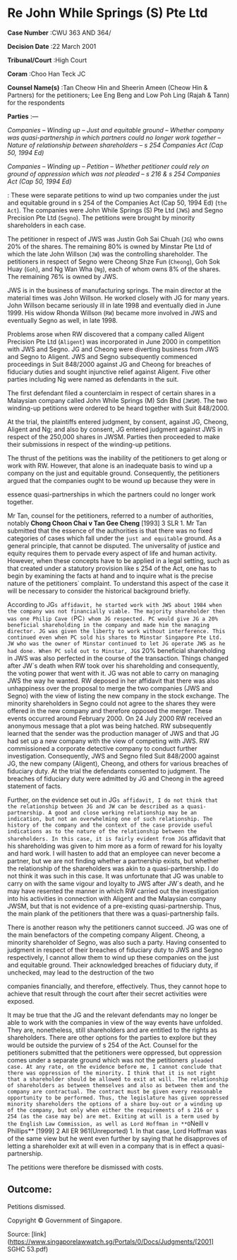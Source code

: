 # Re John While Springs (S) Pte Ltd 



**Case Number** :CWU 363 AND 364/ 

**Decision Date** :22 March 2001 

**Tribunal/Court** :High Court 

**Coram** :Choo Han Teck JC 

**Counsel Name(s)** :Tan Cheow Hin and Sheerin Ameen (Cheow Hin & Partners) for the petitioners; Lee Eng Beng and Low Poh Ling (Rajah & Tann) for the respondents 

**Parties** :— 

_Companies_ – _Winding up_ – _Just and equitable ground_ – _Whether company was quasi-partnership in which partners could no longer work together_ – _Nature of relationship between shareholders_ – _s 254 Companies Act (Cap 50, 1994 Ed)_ 

_Companies_ – _Winding up_ – _Petition_ – _Whether petitioner could rely on ground of oppression which was not pleaded_ – _s 216 & s 254 Companies Act (Cap 50, 1994 Ed)_ 

: These were separate petitions to wind up two companies under the just and equitable ground in s 254 of the Companies Act (Cap 50, 1994 Ed) (`the Act`). The companies were John While Springs (S) Pte Ltd (`JWS`) and Segno Precision Pte Ltd (`Segno`). The petitions were brought by minority shareholders in each case. 

The petitioner in respect of JWS was Justin Goh Sai Chuah (`JG`) who owns 20% of the shares. The remaining 80% is owned by Minstar Pte Ltd of which the late John Willson (`JW`) was the controlling shareholder. The petitioners in respect of Segno were Cheong Shze Fun (`Cheong`), Goh Sok Huay (`Goh`), and Ng Wan Wha (`Ng`), each of whom owns 8% of the shares. The remaining 76% is owned by JWS. 

JWS is in the business of manufacturing springs. The main director at the material times was John Willson. He worked closely with JG for many years. John Willson became seriously ill in late 1998 and eventually died in June 1999. His widow Rhonda Willson (`RW`) became more involved in JWS and eventually Segno as well, in late 1998. 

Problems arose when RW discovered that a company called Aligent Precision Pte Ltd (`Aligent`) was incorporated in June 2000 in competition with JWS and Segno. JG and Cheong were diverting business from JWS and Segno to Aligent. JWS and Segno subsequently commenced proceedings in Suit 848/2000 against JG and Cheong for breaches of fiduciary duties and sought injunctive relief against Aligent. Five other parties including Ng were named as defendants in the suit. 

The first defendant filed a counterclaim in respect of certain shares in a Malaysian company called John While Springs (M) Sdn Bhd (`JWSM`). The two winding-up petitions were ordered to be heard together with Suit 848/2000. 

At the trial, the plaintiffs entered judgment, by consent, against JG, Cheong, Aligent and Ng; and also by consent, JG entered judgment against JWS in respect of the 250,000 shares in JWSM. Parties then proceeded to make their submissions in respect of the winding-up petitions. 

The thrust of the petitions was the inability of the petitioners to get along or work with RW. However, that alone is an inadequate basis to wind up a company on the just and equitable ground. Consequently, the petitioners argued that the companies ought to be wound up because they were in 


essence quasi-partnerships in which the partners could no longer work together. 

Mr Tan, counsel for the petitioners, referred to a number of authorities, notably **Chong Choon Chai v Tan Gee Cheng** <span class="citation">[1993] 3 SLR 1</span>. Mr Tan submitted that the essence of the authorities is that there was no fixed categories of cases which fall under the `just and equitable` ground. As a general principle, that cannot be disputed. The universality of justice and equity requires them to pervade every aspect of life and human activity. However, when these concepts have to be applied in a legal setting, such as that created under a statutory provision like s 254 of the Act, one has to begin by examining the facts at hand and to inquire what is the precise nature of the petitioners` complaint. To understand this aspect of the case it will be necessary to consider the historical background briefly. 

According to JG`s affidavit, he started work with JWS about 1984 when the company was not financially viable. The majority shareholder then was one Philip Cave (`PC`) whom JG respected. PC would give JG a 20% beneficial shareholding in the company and made him the managing director. JG was given the liberty to work without interference. This continued even when PC sold his shares to Minstar Singapore Pte Ltd. JW who was the owner of Minstar continued to let JG operate JWS as he had done. When PC sold out to Minstar, JG`s 20% beneficial shareholding in JWS was also perfected in the course of the transaction. Things changed after JW`s death when RW took over his shareholding and consequently, the voting power that went with it. JG was not able to carry on managing JWS the way he wanted. RW deposed in her affidavit that there was also unhappiness over the proposal to merge the two companies (JWS and Segno) with the view of listing the new company in the stock exchange. The minority shareholders in Segno could not agree to the shares they were offered in the new company and therefore opposed the merger. These events occurred around February 2000. On 24 July 2000 RW received an anonymous message that a plot was being hatched. RW subsequently learned that the sender was the production manager of JWS and that JG had set up a new company with the view of competing with JWS. RW commissioned a corporate detective company to conduct further investigation. Consequently, JWS and Segno filed Suit 848/2000 against JG, the new company (Aligent), Cheong, and others for various breaches of fiduciary duty. At the trial the defendants consented to judgment. The breaches of fiduciary duty were admitted by JG and Cheong in the agreed statement of facts. 

Further, on the evidence set out in JG`s affidavit, I do not think that the relationship between JG and JW can be described as a quasi-partnership. A good and close working relationship may be an indication, but not an overwhelming one of such relationship. The history of the company and the context of the case provide useful indications as to the nature of the relationship between the shareholders. In this case, it is fairly evident from JG`s affidavit that his shareholding was given to him more as a form of reward for his loyalty and hard work. I will hasten to add that an employee can never become a partner, but we are not finding whether a partnership exists, but whether the relationship of the shareholders was akin to a quasi-partnership. I do not think it was such in this case. It was unfortunate that JG was unable to carry on with the same vigour and loyalty to JWS after JW`s death, and he may have resented the manner in which RW carried out the investigation into his activities in connection with Aligent and the Malaysian company JWSM, but that is not evidence of a pre-existing quasi-partnership. Thus, the main plank of the petitioners that there was a quasi-partnership fails. 

There is another reason why the petitioners cannot succeed. JG was one of the main benefactors of the competing company Aligent. Cheong, a minority shareholder of Segno, was also such a party. Having consented to judgment in respect of their breaches of fiduciary duty to JWS and Segno respectively, I cannot allow them to wind up these companies on the just and equitable ground. Their acknowledged breaches of fiduciary duty, if unchecked, may lead to the destruction of the two 


companies financially, and therefore, effectively. Thus, they cannot hope to achieve that result through the court after their secret activities were exposed. 

It may be true that the JG and the relevant defendants may no longer be able to work with the companies in view of the way events have unfolded. They are, nonetheless, still shareholders and are entitled to the rights as shareholders. There are other options for the parties to explore but they would be outside the purview of s 254 of the Act. Counsel for the petitioners submitted that the petitioners were oppressed, but oppression comes under a separate ground which was not the petitioners` pleaded case. At any rate, on the evidence before me, I cannot conclude that there was oppression of the minority. I think that it is not right that a shareholder should be allowed to exit at will. The relationship of shareholders as between themselves and also as between them and the company are contractual. The contract must be given every reasonable opportunity to be performed. Thus, the legislature has given oppressed minority shareholders the options of a share buy-out or a winding up of the company, but only when either the requirements of s 216 or s 254 (as the case may be) are met. Exiting at will is a term used by the English Law Commission, as well as Lord Hoffman in **O`Neill v Phillips** [1999] 2 All ER 961(Unreported) 1. In that case, Lord Hoffman was of the same view but he went even further by saying that he disapproves of letting a shareholder exit at will even in a company that is in effect a quasi-partnership. 

The petitions were therefore be dismissed with costs. 

## Outcome: 

Petitions dismissed. 

 Copyright © Government of Singapore. 


Source: [link](https://www.singaporelawwatch.sg/Portals/0/Docs/Judgments/[2001] SGHC 53.pdf)

